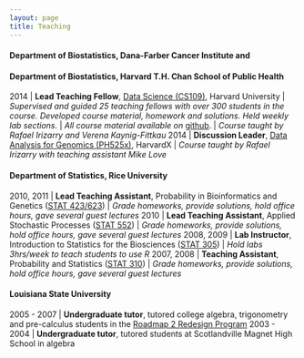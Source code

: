```yaml
---
layout: page
title: Teaching
---
```


#### Department of Biostatistics, Dana-Farber Cancer Institute and

#### Department of Biostatistics, Harvard T.H. Chan School of Public Health

2014 | **Lead Teaching Fellow**, [Data Science (CS109)](http://cs109.github.io/2014/), Harvard University 
| *Supervised and guided 25 teaching fellows with over 300 students in the course. Developed course material, homework and solutions. Held weekly lab sections.*
| *All course material available on* [github](https://github.com/cs109/2014). 
| *Course taught by Rafael Irizarry and Verena Kaynig-Fittkau*
2014 | **Discussion Leader**, [Data Analysis for Genomics (PH525x)](http://genomicsclass.github.io/book/), HarvardX
| *Course taught by Rafael Irizarry with teaching assistant Mike Love*

#### Department of Statistics, Rice University 

2010, 2011 | **Lead Teaching Assistant**, Probability in Bioinformatics and Genetics ([STAT 423/623](http://statistics.rice.edu/feed/CoursesDisplay.aspx?CID=471))
| *Grade homeworks, provide solutions, hold office hours, gave several guest lectures*
2010 | **Lead Teaching Assistant**, Applied Stochastic Processes ([STAT 552](http://statistics.rice.edu/feed/CoursesDisplay.aspx?CID=444))
| *Grade homeworks, provide solutions, hold office hours, gave several guest lectures*
2008, 2009 | **Lab Instructor**, Introduction to Statistics for the Biosciences ([STAT 305](http://statistics.rice.edu/feed/CoursesDisplay.aspx?CID=373))
| *Hold labs 3hrs/week to teach students to use R*
2007, 2008 | **Teaching Assistant**, Probability and Statistics ([STAT 310](http://statistics.rice.edu/feed/CoursesDisplay.aspx?CID=376))
| *Grade homeworks, provide solutions, hold office hours, gave several guest lectures*

#### Louisiana State University 

2005 - 2007 | **Undergraduate tutor**, tutored college algebra, trigonometry and pre-calculus students in the [Roadmap 2 Redesign Program](https://www.math.lsu.edu/dept/courses/1021/Redesign)
2003 - 2004 | **Undergraduate tutor**, tutored students at Scotlandville Magnet High School in algebra